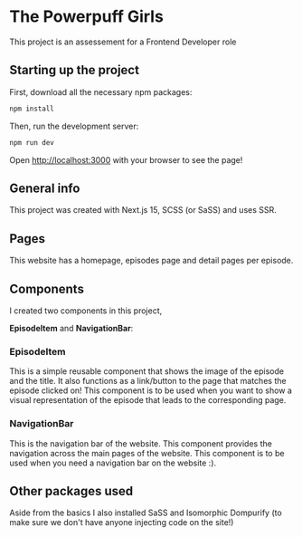 # The Powerpuff Girls
This project is an assessement for a Frontend Developer role

## Starting up the project

First, download all the necessary npm packages:

```bash
npm install
```

Then, run the development server:

```bash
npm run dev
```

Open [http://localhost:3000](http://localhost:3000) with your browser to see the page!

## General info

This project was created with Next.js 15, SCSS (or SaSS) and uses SSR.

## Pages

This website has a homepage, episodes page and detail pages per episode. 

## Components

I created two components in this project,

**EpisodeItem** and **NavigationBar**:

### EpisodeItem

This is a simple reusable component that shows the image of the episode and the title. It also functions as a link/button to the page that matches the episode clicked on!
This component is to be used when you want to show a visual representation of the episode that leads to the corresponding page.

### NavigationBar

This is the navigation bar of the website. This component provides the navigation across the main pages of the website.
This component is to be used when you need a navigation bar on the website :).

## Other packages used

Aside from the basics I also installed SaSS and Isomorphic Dompurify (to make sure we don't have anyone injecting code on the site!)